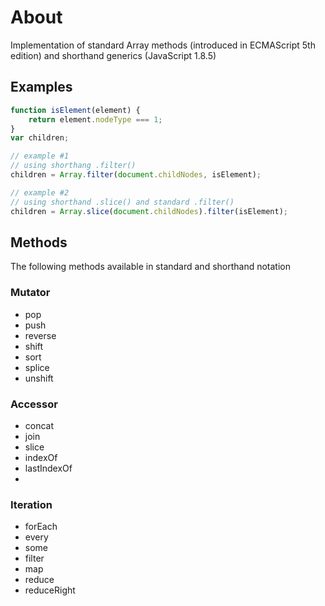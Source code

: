 # About

Implementation of standard Array methods (introduced in ECMAScript 5th edition) and shorthand generics (JavaScript 1.8.5)

## Examples

```javascript
function isElement(element) {
	return element.nodeType === 1;
}
var children;

// example #1 
// using shorthang .filter()
children = Array.filter(document.childNodes, isElement);

// example #2
// using shorthand .slice() and standard .filter()
children = Array.slice(document.childNodes).filter(isElement);
```
## Methods

The following methods available in standard and shorthand notation

### Mutator

* pop
* push
* reverse
* shift
* sort
* splice
* unshift

### Accessor

* concat
* join
* slice
* indexOf
* lastIndexOf
* 

### Iteration

* forEach
* every
* some
* filter
* map
* reduce
* reduceRight
